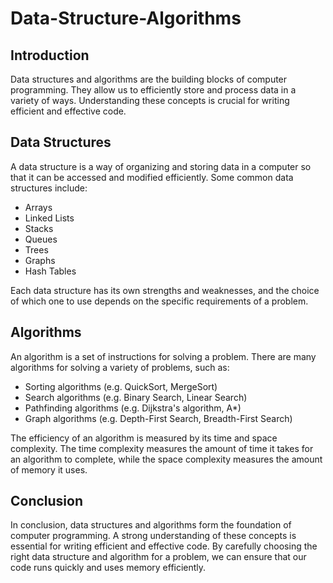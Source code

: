 # Data-Structure-Algorithms

## Introduction

Data structures and algorithms are the building blocks of computer programming. They allow us to efficiently store and process data in a variety of ways. Understanding these concepts is crucial for writing efficient and effective code.

## Data Structures

A data structure is a way of organizing and storing data in a computer so that it can be accessed and modified efficiently. Some common data structures include:

- Arrays
- Linked Lists
- Stacks
- Queues
- Trees
- Graphs
- Hash Tables

Each data structure has its own strengths and weaknesses, and the choice of which one to use depends on the specific requirements of a problem.

## Algorithms

An algorithm is a set of instructions for solving a problem. There are many algorithms for solving a variety of problems, such as:

- Sorting algorithms (e.g. QuickSort, MergeSort)
- Search algorithms (e.g. Binary Search, Linear Search)
- Pathfinding algorithms (e.g. Dijkstra's algorithm, A*)
- Graph algorithms (e.g. Depth-First Search, Breadth-First Search)

The efficiency of an algorithm is measured by its time and space complexity. The time complexity measures the amount of time it takes for an algorithm to complete, while the space complexity measures the amount of memory it uses.

## Conclusion

In conclusion, data structures and algorithms form the foundation of computer programming. A strong understanding of these concepts is essential for writing efficient and effective code. By carefully choosing the right data structure and algorithm for a problem, we can ensure that our code runs quickly and uses memory efficiently.
